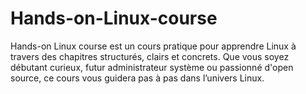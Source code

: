 # Hands-on-Linux-course
Hands-on Linux course est un cours pratique pour apprendre Linux à travers des chapitres structurés, clairs et concrets. Que vous soyez débutant curieux, futur administrateur système ou passionné d'open source, ce cours vous guidera pas à pas dans l’univers Linux.

